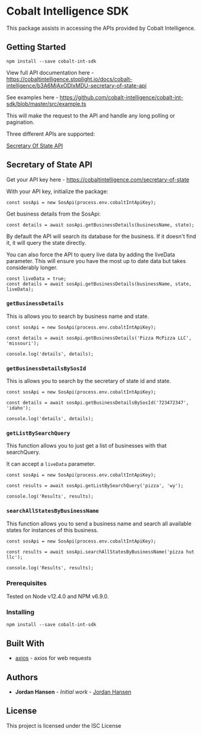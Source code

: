 # Cobalt Intelligence SDK

This package assists in accessing the APIs provided by Cobalt Intelligence.

## Getting Started

`npm install --save cobalt-int-sdk`

View full API documentation here - https://cobaltintelligence.stoplight.io/docs/cobalt-intelligence/b3A6MjAxODIxMDU-secretary-of-state-api

See examples here - https://github.com/cobalt-intelligence/cobalt-int-sdk/blob/master/src/example.ts

This will make the request to the API and handle any long polling or pagination.

Three different APIs are supported:

[Secretary Of State API](#secretary-of-state-api)

## Secretary of State API

Get your API key here - https://cobaltintelligence.com/secretary-of-state

With your API key, initialize the package:

`const sosApi = new SosApi(process.env.cobaltIntApiKey);`

Get business details from the SosApi:

`const details = await sosApi.getBusinessDetails(businessName, state);`

By default the API will search its database for the business. If it doesn't find it, it will query the state directly.

You can also force the API to query live data by adding the liveData parameter. This will ensure you have the most up to date data but takes considerably longer.

```
const liveData = true;
const details = await sosApi.getBusinessDetails(businessName, state, liveData);
```
### `getBusinessDetails`

This is allows you to search by business name and state.

```
const sosApi = new SosApi(process.env.cobaltIntApiKey);

const details = await sosApi.getBusinessDetails('Pizza McPizza LLC', 'missouri');

console.log('details', details);
```

### `getBusinessDetailsBySosId`

This is allows you to search by the secretary of state id and state.

```
const sosApi = new SosApi(process.env.cobaltIntApiKey);

const details = await sosApi.getBusinessDetailsBySosId('723472347', 'idaho');

console.log('details', details);
```
### `getListBySearchQuery`

This function allows you to just get a list of businesses with that searchQuery.

It can accept a `liveData` parameter.

```
const sosApi = new SosApi(process.env.cobaltIntApiKey);

const results = await sosApi.getListBySearchQuery('pizza', 'wy');

console.log('Results', results);
```
### `searchAllStatesByBusinessName`

This function allows you to send a business name and search all available states for instances of this business.

```
const sosApi = new SosApi(process.env.cobaltIntApiKey);

const results = await sosApi.searchAllStatesByBusinessName('pizza hut llc');

console.log('Results', results);
```

### Prerequisites

Tested on Node v12.4.0 and NPM v6.9.0.

### Installing

`npm install --save cobalt-int-sdk`

## Built With

* [axios](https://github.com/axios/axios) - axios for web requests

## Authors

* **Jordan Hansen** - *Initial work* - [Jordan Hansen](https://github.com/cobalt-intelligence)


## License

This project is licensed under the ISC License

